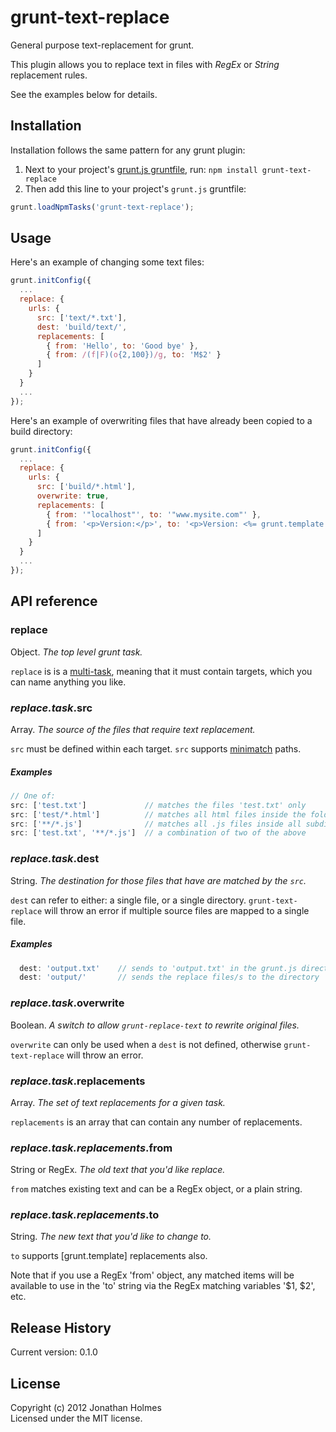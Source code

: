 # grunt-text-replace
General purpose text-replacement for grunt.

This plugin allows you to replace text in files with *RegEx* or *String* replacement rules.

See the examples below for details.
 


## Installation
Installation follows the same pattern for any grunt plugin:

1. Next to your project's [grunt.js gruntfile][getting_started], run: 
`npm install grunt-text-replace`
1. Then add this line to your project's `grunt.js` gruntfile:

```javascript
grunt.loadNpmTasks('grunt-text-replace');
```

[grunt]: http://gruntjs.com/
[getting_started]: https://github.com/gruntjs/grunt/blob/master/docs/getting_started.md



## Usage

Here's an example of changing some text files:

```javascript
grunt.initConfig({
  ...
  replace: {
    urls: {
      src: ['text/*.txt'],
      dest: 'build/text/',
      replacements: [
        { from: 'Hello', to: 'Good bye' }, 
        { from: /(f|F)(o{2,100})/g, to: 'M$2' }
      ]
    }
  }
  ...
});
```

Here's an example of overwriting files that have already been copied to a build 
directory:

```javascript
grunt.initConfig({
  ...
  replace: {
    urls: {
      src: ['build/*.html'],
      overwrite: true,
      replacements: [
        { from: '"localhost"', to: '"www.mysite.com"' },
        { from: '<p>Version:</p>', to: '<p>Version: <%= grunt.template.today("yyyy-mm-dd") %></p>'}
      ]
    }
  }
  ...
});
```



## API reference

### replace

Object. *The top level grunt task.* 

`replace` is is a [multi-task][multitask], meaning that it must contain targets, which you can 
name anything you like.

[multitask]: https://github.com/gruntjs/grunt/blob/master/docs/api.md#gruntregistermultitask


### *replace.task*.src

Array. *The source of the files that require text replacement.*

`src` must be defined within each target. `src` supports [minimatch][minimatch] paths.

##### Examples

```javascript
// One of:
src: ['test.txt']             // matches the files 'test.txt' only
src: ['test/*.html']          // matches all html files inside the folder 'test'
src: ['**/*.js']              // matches all .js files inside all subdirctories 
src: ['test.txt', '**/*.js']  // a combination of two of the above
```

[minimatch]: https://github.com/isaacs/minimatch


### *replace.task*.dest

String. *The destination for those files that have are matched by the `src`.*

`dest` can refer to either: a single file, or a single directory. 
`grunt-text-replace` will throw an error if multiple source files are mapped to
a single file. 

##### Examples

```javascript 
  dest: 'output.txt'    // sends to 'output.txt' in the grunt.js directory
  dest: 'output/'       // sends the replace files/s to the directory 'output'
```



### *replace.task*.overwrite

Boolean. *A switch to allow `grunt-replace-text` to rewrite original files.*

`overwrite` can only be used when a `dest` is not defined, otherwise 
`grunt-text-replace` will throw an error.



### *replace.task*.replacements

Array. *The set of text replacements for a given task.*

`replacements` is an array that can contain any number of replacements.


### *replace.task.replacements*.from

String or RegEx. *The old text that you'd like replace.*

`from` matches existing text and can be a RegEx object, or a plain string. 

### *replace.task.replacements*.to

String. *The new text that you'd like to change to.*

`to` supports [grunt.template] replacements also.

Note that if you use a RegEx 'from' object, any matched items will be available
to use in the 'to' string via the RegEx matching variables '$1, $2', etc.



## Release History
Current version:  0.1.0



## License
Copyright (c) 2012 Jonathan Holmes  
Licensed under the MIT license.